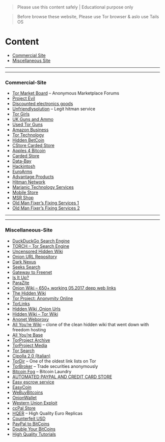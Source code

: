 > Please use this content safely | Educational purpose only

> Before browse these website, Please use Tor browser & aslo use Tails OS 

# Content 
 
  - [Commercial Site](#Commercial-Site)
  - [Miscellaneous Site](#Miscellaneous-Site)




---

---

### Commercial-Site
  
  - [Tor Market Board](http://6w6vcynl6dumn67c.onion/) – Anonymous Marketplace Forums
  - [Project Evil](http://wvk32thojln4gpp4.onion/)
  - [Discounted electronics goods](http://5mvm7cg6bgklfjtp.onion/)
  - [Unfriendlysolution](http://lw4ipk5choakk5ze.onion/raw/evbLewgkDSVkifzv8zAo/) – Legit hitman service
  - [Tor Girls](http://nr6juudpp4as4gjg.onion/torgirls.html)
  - [UK Guns and Ammo](http://tuu66yxvrnn3of7l.onion/)
  - [Used Tor Guns](http://nr6juudpp4as4gjg.onion/torguns.htm)
  - [Amazon Business](http://ucx7bkbi2dtia36r.onion/)
  - [Tor Technology](http://nr6juudpp4as4gjg.onion/tor.html)
  - [Hidden BetCoin](http://hbetshipq5yhhrsd.onion/)
  - [CStore Carded Store](http://cstoreav7i44h2lr.onion/)
  - [Apples 4 Bitcoin](http://tfwdi3izigxllure.onion/)
  - [Carded Store](http://e2qizoerj4d6ldif.onion/)
  - [Data-Bay](http://jvrnuue4bvbftiby.onion/)
  - [Hackintosh](http://bgkitnugq5ef2cpi.onion/)
  - [EuroArms](http://vlp4uw5ui22ljlg7.onion/)
  - [Advantage Products](http://b4vqxw2j36wf2bqa.onion/)
  - [Hitman Network](http://ybp4oezfhk24hxmb.onion/)
  - [Marianic Technology Services](http://mts7hqqqeogujc5e.onion/)
  - [Mobile Store](http://mobil7rab6nuf7vx.onion/)
  - [MSR Shop](http://54flq67kqr5wvjqf.onion/)
  - [Old Man Fixer’s Fixing Services 1](http://yth5q7zdmqlycbcz.onion/)
  - [Old Man Fixer’s Fixing Services 2](http://matrixtxri745dfw.onion/)



---
---



### Miscellaneous-Site


  - [DuckDuckGo Search Engine]()
  - [TORCH – Tor Search Engine]()
  - [Uncensored Hidden Wiki]()
  - [Onion URL Repository]()
  - [Dark Nexus]()
  - [Seeks Search]()
  - [Gateway to Freenet]()
  - [Is It Up?]()
  - [ParaZite]()
  - [Onion Wiki – 650+ working 05.2017 deep web links]()
  - [The Hidden Wiki]()
  - [Tor Project: Anonymity Online]()
  - [TorLinks]()
  - [Hidden Wiki .Onion Urls]()
  - [Hidden Wiki – Tor Wiki]()
  - [Anonet Webproxy]()
  - [All You’re Wiki]() – clone of the clean hidden wiki that went down with freedom hosting
  - [All You’re Base]()
  - [TorProject Archive]()
  - [TorProject Media]()
  - [Tor Search]()
  - [Cipolla 2.0 (Italian)]()
  - [TorDir]() – One of the oldest link lists on Tor
  - [TorBroker]() – Trade securities anonymously
  - [Bitcoin Fog]() – Bitcoin Laundry
  - [AUTOMATED PAYPAL AND CREDIT CARD STORE]()
  - [Easy escrow service]()
  - [EasyCoin]()
  - [WeBuyBitcoins]()
  - [OnionWallet]()
  - [Western Union Exploit]()
  - [ccPal Store]()
  - [HQER]() – High Quality Euro Replicas
  - [Counterfeit USD]()
  - [PayPal to BitCoins]()
  - [Double Your BitCoins]()
  - [High Quality Tutorials]()








